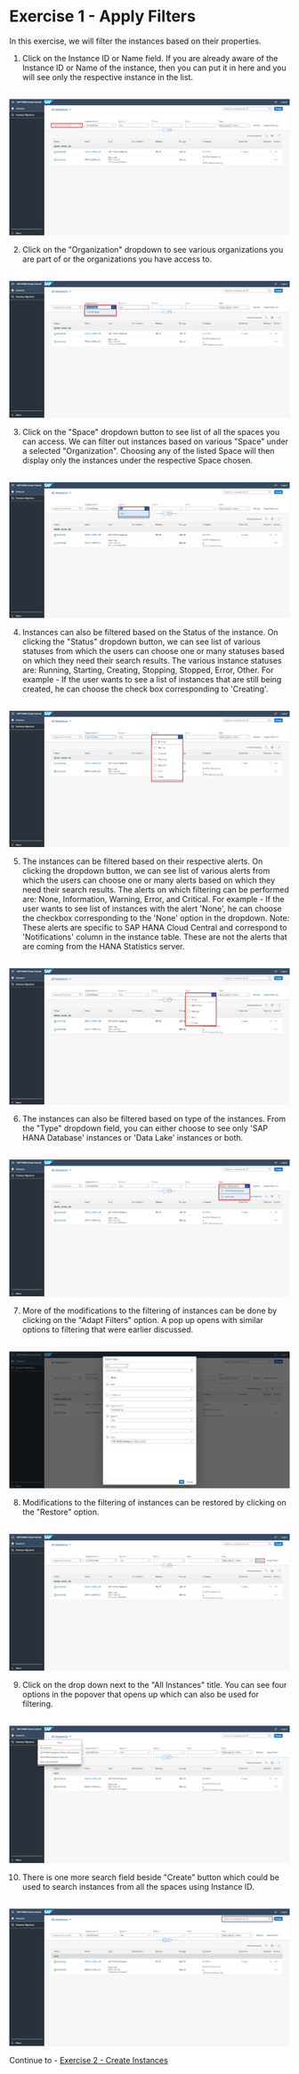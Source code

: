 # Exercise 1 - Apply Filters

In this exercise, we will filter the instances based on their properties.


1. Click on the Instance ID or Name field. If you are already aware of the Instance ID or Name of the instance, then you can put it in here and you will see only the respective instance in the list. 

<br>![](./images/1.png)

2. Click on the "Organization" dropdown to see various organizations you are part of or the organizations you have access to.

<br>![](./images/2.png)

3. Click on the "Space" dropdown button to see list of all the spaces you can access. We can filter out instances based on various "Space" under a selected "Organization". Choosing any of the listed Space will then display only the instances under the respective Space chosen.

<br>![](./images/3.png)

4. Instances can also be filtered based on the Status of the instance. On clicking the "Status" dropdown button, we can see list of various statuses from which the users can choose one or many statuses based on which they need their search results. The various instance statuses are: Running, Starting, Creating, Stopping, Stopped, Error, Other.
For example - If the user wants to see a list of instances that are still being created, he can choose the check box corresponding to 'Creating'. 

<br>![](./images/4.png)

5. The instances can be filtered based on their respective alerts. On clicking the dropdown button, we can see list of various alerts from which the users can choose one or many alerts based on which they need their search results. The alerts on which filtering can be performed are: None, Information, Warning, Error, and Critical.
For example - If the user wants to see list of instances with the alert 'None', he can choose the checkbox corresponding to the 'None' option in the dropdown.
Note: These alerts are specific to SAP HANA Cloud Central and correspond to 'Notifications' column in the instance table. These are not the alerts that are coming from the HANA Statistics server.

<br>![](./images/5.png)

6. The instances can also be filtered based on type of the instances. From the "Type" dropdown field, you can either choose to see only 'SAP HANA Database' instances or 'Data Lake' instances or both.

<br>![](./images/6.png)

7. More of the modifications to the filtering of instances can be done by clicking on the "Adapt Filters" option. A pop up opens with similar options to filtering that were earlier discussed.

<br>![](./images/7.png)

8. Modifications to the filtering of instances can be restored by clicking on the "Restore" option. 

<br>![](./images/8.png)

9. Click on the drop down next to the "All Instances" title. You can see four options in the popover that opens up which can also be used for filtering.

<br>![](./images/9.png)

10. There is one more search field beside "Create" button which could be used to search instances from all the spaces using Instance ID.

<br>![](./images/10.png)

Continue to - [Exercise 2 - Create Instances](../ex2/README.md)

